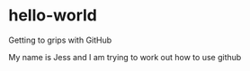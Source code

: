 # hello-world
Getting to grips with GitHub


My name is Jess and I am trying to work out how to use github
